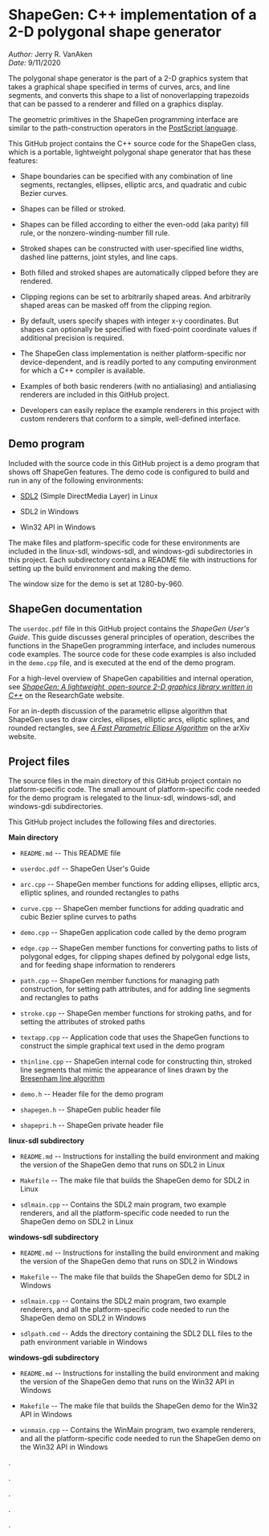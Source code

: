 ShapeGen: C++ implementation of a 2-D polygonal shape generator
===============================================================

_Author:_ Jerry R. VanAken  
_Date:_ 9/11/2020

The polygonal shape generator is the part of a 2-D graphics system that takes a graphical shape specified in terms of curves, arcs, and line segments, and converts this shape to a list of nonoverlapping trapezoids that can be passed to a renderer and filled on a graphics display.

The geometric primitives in the ShapeGen programming interface are similar to the path-construction operators in the [PostScript language](https://www.adobe.com/content/dam/acom/en/devnet/actionscript/articles/psrefman.pdf).

This GitHub project contains the C++ source code for the ShapeGen class, which is a portable, lightweight polygonal shape generator that has these features:

* Shape boundaries can be specified with any combination of line segments, rectangles, ellipses, elliptic arcs, and quadratic and cubic Bezier curves.

* Shapes can be filled or stroked. 

* Shapes can be filled according to either the even-odd (aka parity) fill rule, or the nonzero-winding-number fill rule.

* Stroked shapes can be constructed with user-specified line widths, dashed line patterns, joint styles, and line caps.

* Both filled and stroked shapes are automatically clipped before they are rendered.

* Clipping regions can be set to arbitrarily shaped areas. And arbitrarily shaped areas can be masked off from the clipping region. 

* By default, users specify shapes with integer x-y coordinates. But shapes can optionally be specified with fixed-point coordinate values if additional precision is required.

* The ShapeGen class implementation is neither platform-specific nor device-dependent, and is readily ported to any computing environment for which a C++ compiler is available.

* Examples of both basic renderers (with no antialiasing) and antialiasing renderers are included in this GitHub project.

* Developers can easily replace the example renderers in this project with custom renderers that conform to a simple, well-defined interface.

## Demo program

Included with the source code in this GitHub project is a demo program that shows off ShapeGen features. The demo code is configured to build and run in any of the following environments:

 * [SDL2](https://wiki.libsdl.org/) (Simple DirectMedia Layer) in Linux

 * SDL2 in Windows

 * Win32 API in Windows

The make files and platform-specific code for these environments are included in the linux-sdl, windows-sdl, and windows-gdi subdirectories in this project. Each subdirectory contains a README file with instructions for setting up the build environment and making the demo.

The window size for the demo is set at 1280-by-960.

## ShapeGen documentation

The `userdoc.pdf` file in this GitHub project contains the _ShapeGen User's Guide_. This guide discusses general principles of operation, describes the functions in the ShapeGen programming interface, and includes numerous code examples. The source code for these code examples is also included in the `demo.cpp` file, and is executed at the end of the demo program.

For a high-level overview of ShapeGen capabilities and internal operation, see [_ShapeGen: A lightweight, open-source 2-D graphics library written in C++_](https://www.researchgate.net/publication/341194243_ShapeGen_A_lightweight_open-source_2&#x2011;D_graphics_library_written_in_C) on the ResearchGate website.

For an in-depth discussion of the parametric ellipse algorithm that ShapeGen uses to draw circles, ellipses, elliptic arcs, elliptic splines, and rounded rectangles, see [_A Fast Parametric Ellipse Algorithm_](https://arxiv.org/abs/2009.03434) on the arXiv website.

## Project files

The source files in the main directory of this GitHub project contain no platform-specific code. The small amount of platform-specific code needed for the demo program is relegated to the linux-sdl, windows-sdl, and windows-gdi subdirectories.

This GitHub project includes the following files and directories.

**Main directory**

* `README.md` -- This README file

* `userdoc.pdf` -- ShapeGen User's Guide

* `arc.cpp` -- ShapeGen member functions for adding ellipses, elliptic arcs, elliptic splines, and rounded rectangles to paths

* `curve.cpp` -- ShapeGen member functions for adding quadratic and cubic Bezier spline curves to paths
 
* `demo.cpp` -- ShapeGen application code called by the demo program
 
* `edge.cpp` -- ShapeGen member functions for converting paths to lists of polygonal edges, for clipping shapes defined by polygonal edge lists, and for feeding shape information to renderers
 
* `path.cpp` -- ShapeGen member functions for managing path construction, for setting path attributes, and for adding line segments and rectangles to paths 

* `stroke.cpp` -- ShapeGen member functions for stroking paths, and for setting the attributes of stroked paths
 
* `textapp.cpp` -- Application code that uses the ShapeGen functions to construct the simple graphical text used in the demo program
 
* `thinline.cpp` -- ShapeGen internal code for constructing thin, stroked line segments that mimic the appearance of lines drawn by the [Bresenham line algorithm](https://en.wikipedia.org/wiki/Bresenham's_line_algorithm)
 
* `demo.h` -- Header file for the demo program
 
* `shapegen.h` -- ShapeGen public header file
 
* `shapepri.h` -- ShapeGen private header file

**linux-sdl subdirectory**

* `README.md` -- Instructions for installing the build environment and making the version of the ShapeGen demo that runs on SDL2 in Linux

* `Makefile` -- The make file that builds the ShapeGen demo for SDL2 in Linux

* `sdlmain.cpp` -- Contains the SDL2 main program, two example renderers, and all the platform-specific code needed to run the ShapeGen demo on SDL2 in Linux

**windows-sdl subdirectory**

* `README.md` -- Instructions for installing the build environment and making the version of the ShapeGen demo that runs on SDL2 in Windows

* `Makefile` -- The make file that builds the ShapeGen demo for SDL2 in Windows

* `sdlmain.cpp` -- Contains the SDL2 main program, two example renderers, and all the platform-specific code needed to run the ShapeGen demo on SDL2 in Windows

* `sdlpath.cmd` -- Adds the directory containing the SDL2 DLL files to the path environment variable in Windows

**windows-gdi subdirectory**

* `README.md` -- Instructions for installing the build environment and making the version of the ShapeGen demo that runs on the Win32 API in Windows

* `Makefile` -- The make file that builds the ShapeGen demo for the Win32 API in Windows

* `winmain.cpp` -- Contains the WinMain program, two example renderers, and all the platform-specific code needed to run the ShapeGen demo on the Win32 API in Windows

.

.

.

.

.



